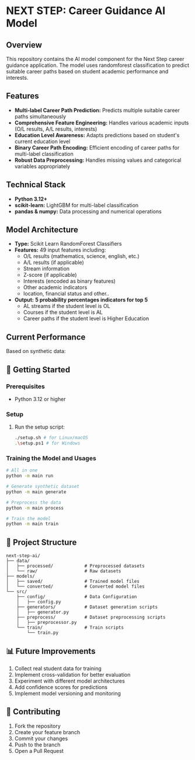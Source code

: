 # NEXT STEP: Career Guidance AI Model

## Overview
This repository contains the AI model component for the Next Step career guidance application. The model uses randomforest classification to predict suitable career paths based on student academic performance and interests.

## Features
- **Multi-label Career Path Prediction:** Predicts multiple suitable career paths simultaneously
- **Comprehensive Feature Engineering:** Handles various academic inputs (O/L results, A/L results, interests)
- **Education Level Awareness:** Adapts predictions based on student's current education level
- **Binary Career Path Encoding:** Efficient encoding of career paths for multi-label classification
- **Robust Data Preprocessing:** Handles missing values and categorical variables appropriately

## Technical Stack
- **Python 3.12+**
- **scikit-learn:** LightGBM for multi-label classification
- **pandas & numpy:** Data processing and numerical operations

## Model Architecture
- **Type:** Scikit Learn RandomForest Classifiers
- **Features:** 49 input features including:
  - O/L results (mathematics, science, english, etc.)
  - A/L results (if applicable)
  - Stream information
  - Z-score (if applicable)
  - Interests (encoded as binary features)
  - Other academic indicators
  - location, financial status and other..
- **Output:**
    **5 probability percentages indicators for top 5**
    - AL streams if the student level is OL
    - Courses if the student level is AL
    - Career paths if the student level is Higher Education

## Current Performance
Based on synthetic data:


## 🚀 Getting Started

### Prerequisites
- Python 3.12 or higher

### Setup
1. Run the setup script:
   ```bash
   ./setup.sh # for Linux/macOS
   .\setup.ps1 # for Windows
   ```

### Training the Model and Usages
```bash
# All in one
python -m main run

# Generate synthetic dataset
python -m main generate

# Preprocess the data
python -m main process

# Train the model
python -m main train
```

## 📁 Project Structure
```
next-step-ai/
├── data/
│   ├── processed/            # Preprocessed datasets
│   └── raw/                  # Raw datasets
├── models/
│   ├── saved/                # Trained model files
│   └── converted/            # Converted model files
└── src/
    ├── config/               # Data Configuration
    │   ├── config.py
    ├── generators/           # Dataset generation scripts
    │   ├── generator.py
    ├── preprocess/           # Dataset preprocessing scripts
    │   ├── preprocessor.py
    └── train/                # Train scripts
        └── train.py
```

## 📊 Future Improvements
1. Collect real student data for training
2. Implement cross-validation for better evaluation
3. Experiment with different model architectures
4. Add confidence scores for predictions
5. Implement model versioning and monitoring

## 🤝 Contributing
1. Fork the repository
2. Create your feature branch
3. Commit your changes
4. Push to the branch
5. Open a Pull Request
